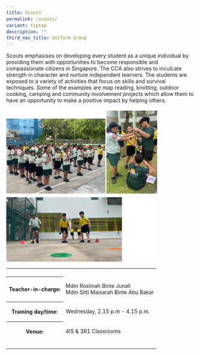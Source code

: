 ```yaml
---
title: Scouts
permalink: /scouts/
variant: tiptap
description: ""
third_nav_title: Uniform Group
---
```

<p>Scouts emphasises on developing every student as a unique individual by
providing them with opportunities to become responsible and compassionate
citizens in Singapore. The CCA also strives to inculcate strength in character
and nurture independent learners. The students are exposed to a variety
of activities that focus on skills and survival techniques. Some of the
examples are map reading, knotting, outdoor cooking, camping and community
involvement projects which allow them to have an opportunity to make a
positive impact by helping others.</p>
<p></p>
<div class="isomer-image-wrapper">
<img style="width: 80%;" height="auto" width="100%" alt="Scouts" src="/images/CCA/CCA10.png">
</div>
<table style="minWidth: 75px">
<colgroup>
<col>
<col>
<col>
</colgroup>
<tbody>
<tr>
<th rowspan="1" colspan="1">
<p></p>
</th>
<th rowspan="1" colspan="1">
<p></p>
</th>
<th rowspan="1" colspan="1">
<p></p>
</th>
</tr>
<tr>
<th rowspan="1" colspan="1">
<p>Teacher-in-charge:</p>
</th>
<td rowspan="1" colspan="2">
<p>Mdm Roslinah Binte Junali
<br>Mdm Sitti Maisarah Binte Abu Bakar</p>
</td>
</tr>
<tr>
<th rowspan="1" colspan="1">
<p>Training day/time:</p>
</th>
<td rowspan="1" colspan="2">
<p>Wednesday, 2.15 p.m - 4.15 p.m.</p>
</td>
</tr>
<tr>
<th rowspan="1" colspan="1">
<p>Venue:</p>
</th>
<td rowspan="1" colspan="2">
<p>4I5 &amp; 3R1 Classrooms</p>
</td>
</tr>
<tr>
<td rowspan="1" colspan="1">
<p></p>
</td>
<td rowspan="1" colspan="1">
<p></p>
</td>
<td rowspan="1" colspan="1">
<p></p>
</td>
</tr>
</tbody>
</table>
<p></p>